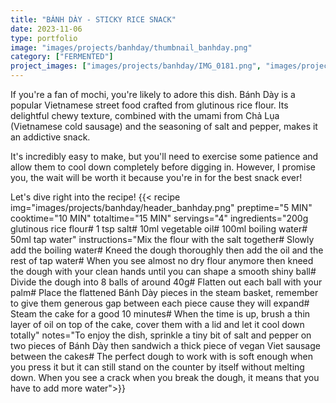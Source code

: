 ```yaml
---
title: "BÁNH DÀY - STICKY RICE SNACK"
date: 2023-11-06
type: portfolio
image: "images/projects/banhday/thumbnail_banhday.png"
category: ["FERMENTED"]
project_images: ["images/projects/banhday/IMG_0181.png", "images/projects/banhday/IMG_0182.png"]
---
```

If you're a fan of mochi, you're likely to adore this dish. Bánh Dày is a popular Vietnamese street food crafted from glutinous rice flour. Its delightful chewy texture, combined with the umami from Chả Lụa (Vietnamese cold sausage) and the seasoning of salt and pepper, makes it an addictive snack.

It's incredibly easy to make, but you'll need to exercise some patience and allow them to cool down completely before digging in. However, I promise you, the wait will be worth it because you're in for the best snack ever!

Let's dive right into the recipe!
{{< recipe 
img="images/projects/banhday/header_banhday.png"
preptime="5 MIN" 
cooktime="10 MIN" 
totaltime="15 MIN" 
servings="4" 
ingredients="200g glutinous rice flour# 1 tsp salt# 10ml vegetable oil# 100ml boiling water# 50ml tap water" 
instructions="Mix the flour with the salt together# Slowly add the boiling water# Kneed the dough thoroughly then add the oil and the rest of tap water# When you see almost no dry flour anymore then kneed the dough with your clean hands until you can shape a smooth shiny ball# Divide the dough into 8 balls of around 40g# Flatten out each ball with your palm# Place the flattened Bánh Dày pieces in the steam basket, remember to give them generous gap between each piece cause they will expand# Steam the cake for a good 10 minutes# When the time is up, brush a thin layer of oil on top of the cake, cover them with a lid and let it cool down totally"
notes="To enjoy the dish, sprinkle a tiny bit of salt and pepper on two pieces of Bánh Dày then sandwich a thick piece of vegan Viet sausage between the cakes# The perfect dough to work with is soft enough when you press it but it can still stand on the counter by itself without melting down. When you see a crack when you break the dough, it means that you have to add more water">}}



